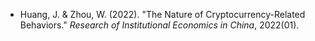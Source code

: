 + Huang, J. & Zhou, W. (2022). "The Nature of Cryptocurrency-Related Behaviors." *Research of Institutional Economics in China*, 2022(01).
